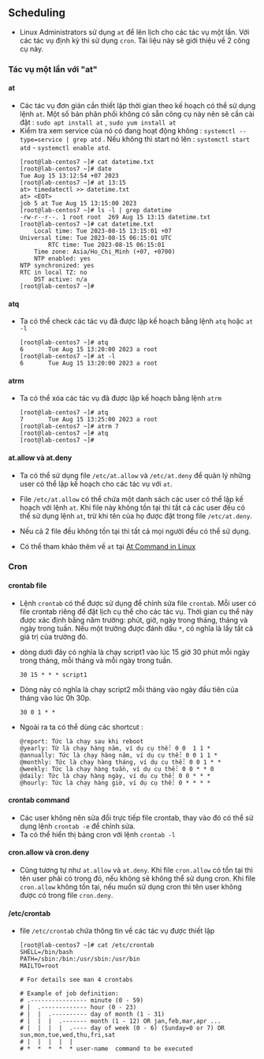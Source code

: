 ## Scheduling

- Linux Administrators sử dụng `at` để lên lịch cho các tác vụ một lần. Với các tác vụ định kỳ thì sử dụng `cron`. Tài liệu này sẽ giới thiệu về 2 công cụ này.

### Tác vụ một lần với "at"

#### at

- Các tác vụ đơn giản cần thiết lập thời gian theo kế hoạch có thể sử dụng lệnh `at`. Một số bản phân phối không có sẵn công cụ này nên sẽ cần cài đặt : `sudo apt install at` , `sudo yum install at`
- Kiểm tra xem service của nó có đang hoạt động không : `systemctl --type=service | grep atd` . Nếu không thì start nó lên : `systemctl start atd` - `systemctl enable atd`.
    ```
    [root@lab-centos7 ~]# cat datetime.txt
    [root@lab-centos7 ~]# date
    Tue Aug 15 13:12:54 +07 2023
    [root@lab-centos7 ~]# at 13:15
    at> timedatectl >> datetime.txt
    at> <EOT>
    job 5 at Tue Aug 15 13:15:00 2023
    [root@lab-centos7 ~]# ls -l | grep datetime
    -rw-r--r--. 1 root root  269 Aug 15 13:15 datetime.txt
    [root@lab-centos7 ~]# cat datetime.txt
        Local time: Tue 2023-08-15 13:15:01 +07
    Universal time: Tue 2023-08-15 06:15:01 UTC
            RTC time: Tue 2023-08-15 06:15:01
        Time zone: Asia/Ho_Chi_Minh (+07, +0700)
        NTP enabled: yes
    NTP synchronized: yes
    RTC in local TZ: no
        DST active: n/a
    [root@lab-centos7 ~]#
    ```

#### atq

- Ta có thể check các tác vụ đã được lập kế hoạch bằng lệnh `atq` hoặc `at -l`
    ```
    [root@lab-centos7 ~]# atq
    6       Tue Aug 15 13:20:00 2023 a root
    [root@lab-centos7 ~]# at -l
    6       Tue Aug 15 13:20:00 2023 a root
    ```

#### atrm

- Ta có thể xóa các tác vụ đã được lập kế hoạch bằng lệnh `atrm`
    ```
    [root@lab-centos7 ~]# atq
    7       Tue Aug 15 13:25:00 2023 a root
    [root@lab-centos7 ~]# atrm 7
    [root@lab-centos7 ~]# atq
    [root@lab-centos7 ~]#
    ```

#### at.allow và at.deny

- Ta có thể sử dụng file `/etc/at.allow` và `/etc/at.deny` để quản lý những user có thể lập kế hoạch cho các tác vụ với `at`.
- File `/etc/at.allow` có thể chứa một danh sách các user có thể lập kế hoạch với lệnh `at`. Khi file này không tồn tại thì tất cả các user đều có thể sử dụng lệnh `at`, trừ khi tên của họ được đặt trong file `/etc/at.deny`.
- Nếu cả 2 file đều không tồn tại thì tất cả mọi người đều có thể sử dụng.

- Có thể tham khảo thêm về `at` tại [At Command in Linux](https://linuxize.com/post/at-command-in-linux/)

### Cron

#### crontab file

- Lệnh `crontab` có thể được sử dụng để chỉnh sửa file `crontab`. Mỗi user có file crontab riêng để đặt lịch cụ thể cho các tác vụ. Thời gian cụ thể này được xác định bằng năm trường: phút, giờ, ngày trong tháng, tháng và ngày trong tuần. Nếu một trường được đánh dấu `*`, có nghĩa là lấy tất cả giá trị của trường đó.
- dòng dưới đây có nghĩa là chạy script1 vào lúc 15 giờ 30 phút mỗi ngày trong tháng, mỗi tháng và mỗi ngày trong tuần.
    ```
    30 15 * * * script1
    ```

- Dòng này có nghĩa là chạy script2 mỗi tháng vào ngày đầu tiên của tháng vào lúc 0h 30p.
    ```
    30 0 1 * *
    ```

- Ngoài ra ta có thể dùng các shortcut :
    ```
    @report: Tức là chạy sau khi reboot
    @yearly: Từ là chạy hàng năm, ví dụ cụ thể: 0 0  1 1 *
    @annually: Tức là chạy hàng năm, ví dụ cụ thể: 0 0 1 1 *
    @monthly: Tức là chạy hàng tháng, ví dụ cụ thể: 0 0 1 * *
    @weekly: Tức là chạy hàng tuần, ví dụ cụ thể: 0 0 * * 0
    @daily: Tức là chạy hàng ngày, ví dụ cụ thể: 0 0 * * *
    @hourly: Tức là chạy hàng giờ, ví dụ cụ thể: 0 * * * *
    ```

#### crontab command

- Các user không nên sửa đổi trực tiếp file crontab, thay vào đó có thể sử dụng lệnh `crontab -e` để chỉnh sửa.
- Ta có thể hiển thị bảng cron với lệnh `crontab -l`

#### cron.allow và cron.deny

- Cũng tương tự như `at.allow` và `at.deny`. Khi file `cron.allow` có tồn tại thì tên user phải có trong đó, nếu không sẽ không thể sử dụng cron. Khi file `cron.allow` không tồn tại, nếu muốn sử dụng cron thì tên user không được có trong file `cron.deny`.

#### /etc/crontab

- file `/etc/crontab` chứa thông tin về các tác vụ được thiết lập
    ```
    [root@lab-centos7 ~]# cat /etc/crontab
    SHELL=/bin/bash
    PATH=/sbin:/bin:/usr/sbin:/usr/bin
    MAILTO=root

    # For details see man 4 crontabs

    # Example of job definition:
    # .---------------- minute (0 - 59)
    # |  .------------- hour (0 - 23)
    # |  |  .---------- day of month (1 - 31)
    # |  |  |  .------- month (1 - 12) OR jan,feb,mar,apr ...
    # |  |  |  |  .---- day of week (0 - 6) (Sunday=0 or 7) OR sun,mon,tue,wed,thu,fri,sat
    # |  |  |  |  |
    # *  *  *  *  * user-name  command to be executed

    ```